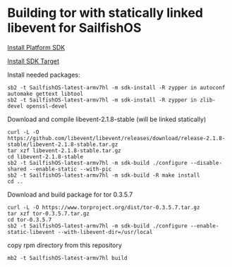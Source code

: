 # Building tor with statically linked libevent for SailfishOS

[Install Platform SDK](https://sailfishos.org/wiki/Platform_SDK_Installation)

[Install SDK Target](https://sailfishos.org/wiki/Platform_SDK_Target_Installation)

Install needed packages:
```
sb2 -t SailfishOS-latest-armv7hl -m sdk-install -R zypper in autoconf automake gettext libtool
sb2 -t SailfishOS-latest-armv7hl -m sdk-install -R zypper in zlib-devel openssl-devel
```

Download and compile libevent-2.1.8-stable (will be linked statically)
```
curl -L -O https://github.com/libevent/libevent/releases/download/release-2.1.8-stable/libevent-2.1.8-stable.tar.gz
tar xzf libevent-2.1.8-stable.tar.gz
cd libevent-2.1.8-stable
sb2 -t SailfishOS-latest-armv7hl -m sdk-build ./configure --disable-shared --enable-static --with-pic
sb2 -t SailfishOS-latest-armv7hl -m sdk-build -R make install
cd ..
```

Download and build package for tor 0.3.5.7
```
curl -L -O https://www.torproject.org/dist/tor-0.3.5.7.tar.gz
tar xzf tor-0.3.5.7.tar.gz 
cd tor-0.3.5.7
sb2 -t SailfishOS-latest-armv7hl -m sdk-build ./configure --enable-static-libevent --with-libevent-dir=/usr/local
```
copy rpm directory from this repository
```
mb2 -t SailfishOS-latest-armv7hl build
```
